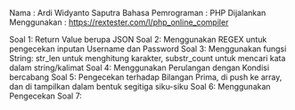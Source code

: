 Nama : Ardi Widyanto Saputra
Bahasa Pemrograman : PHP
Dijalankan Menggunakan : https://rextester.com/l/php_online_compiler

Soal 1: Return Value berupa JSON
Soal 2: Menggunakan REGEX untuk pengecekan inputan Username dan Password
Soal 3: Menggunakan fungsi String: str_len untuk menghitung karakter, substr_count untuk mencari kata dalam string/kalimat
Soal 4: Menggunakan Perulangan dengan Kondisi bercabang
Soal 5: Pengecekan terhadap Bilangan Prima, di push ke array, dan di tampilkan dalam bentuk segitiga siku-siku
Soal 6: Menggunakan Pengecekan
Soal 7:
